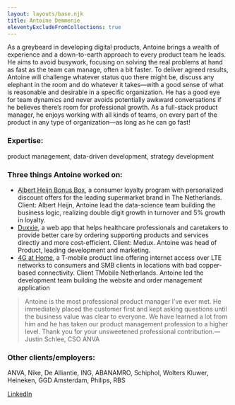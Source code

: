 ```yaml
---
layout: layouts/base.njk
title: Antoine Demmenie
eleventyExcludeFromCollections: true
---
```


As a greybeard in developing digital products, Antoine brings a wealth of experience and a down-to-earth approach to every product team he leads. He aims to avoid busywork, focusing on solving the real problems at hand as fast as the team can manage, often a bit faster.  To deliver agreed results, Antoine will challenge whatever status quo there might be, discuss any elephant in the room and do whatever it takes—with a good sense of what is reasonable and desirable in a specific organization. He has a good eye for team dynamics and never avoids potentially awkward conversations if he believes there’s room for professional growth. As a full-stack product manager, he enjoys working with all kinds of teams, on every part of the product in any type of organization—as long as he can go fast!

### Expertise: 
product management, data-driven development, strategy development

### Three things Antoine worked on:
* [Albert Heijn Bonus Box](https://www.ah.nl/acties/bonusbox), a consumer loyalty program with personalized discount offers for the leading supermarket brand in The Netherlands. Client: Albert Heijn, Antoine lead the data-science team building the business logic, realizing double digit growth in turnover and 5% growth in loyalty.
* [Duxxie](https://duxxie.nl), a web app that helps healthcare professionals and caretakers to provide better care by ordering supporting products and services directly and more cost-efficient. Client: Medux. Antoine was head of Product, leading development and marketing.
* [4G at Home](https://www.t-mobile.nl/shop/4g-voor-thuis), a T-mobile product line offering internet access over LTE networks to consumers and SMB clients in locations with bad copper-based connectivity. Client TMobile Netherlands. Antoine led the development team building the website and order management application

> Antoine is the most professional product manager I’ve ever met. He immediately placed the customer first and kept asking questions until the business value was clear to everyone. We have learned a lot from him and he has taken our product management profession to a higher level. Thank you for your unsweetened professional contribution.—Justin Schlee, CSO ANVA  

### Other clients/employers:
ANVA, Nike, De Alliantie, ING, ABANAMRO, Schiphol, Wolters Kluwer, Heineken, GGD Amsterdam, Philips, RBS

[LinkedIn](https://www.linkedin.com/in/antoinedemmenie/)



